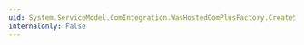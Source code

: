 ```yaml
---
uid: System.ServiceModel.ComIntegration.WasHostedComPlusFactory.CreateServiceHost(System.String,System.Uri[])
internalonly: False
---
```

